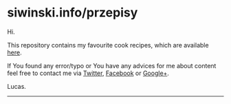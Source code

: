 # siwinski.info/przepisy #

Hi. 

This repository contains my favourite cook recipes, which are available [here](http://siwinski.info/przepisy).
 
If You found any error/typo or You have any advices for me about content feel free 
to contact me via [Twitter](http://twitter.com/lsiwinski), [Facebook](http://facebook.com/siwinski.info) 
or [Google+](https://www.google.com/+%C5%81ukaszSiwi%C5%84ski). 

Lucas.

----
